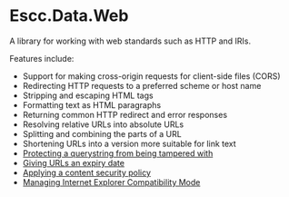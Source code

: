 Escc.Data.Web
=============

A library for working with web standards such as HTTP and IRIs.

Features include:

* Support for making cross-origin requests for client-side files (CORS)
* Redirecting HTTP requests to a preferred scheme or host name
* Stripping and escaping HTML tags
* Formatting text as HTML paragraphs
* Returning common HTTP redirect and error responses
* Resolving relative URLs into absolute URLs
* Splitting and combining the parts of a URL
* Shortening URLs into a version more suitable for link text
* [Protecting a querystring from being tampered with](ProtectedQueryString.md)
* [Giving URLs an expiry date](ExpireUrls.md)
* [Applying a content security policy](ContentSecurityPolicy.md)
* [Managing Internet Explorer Compatibility Mode](InternetExplorerCompatibilityMode.md)
